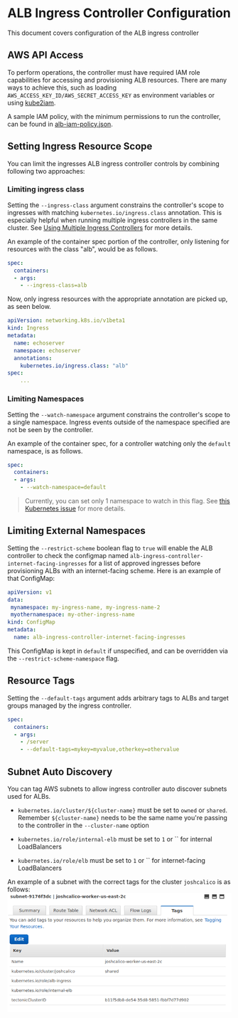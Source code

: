 # ALB Ingress Controller Configuration
This document covers configuration of the ALB ingress controller

## AWS API Access
To perform operations, the controller must have required IAM role capabilities for accessing and
provisioning ALB resources. There are many ways to achieve this, such as loading `AWS_ACCESS_KEY_ID/AWS_SECRET_ACCESS_KEY` as environment variables or using [kube2iam](https://github.com/jtblin/kube2iam).

A sample IAM policy, with the minimum permissions to run the controller, can be found in [alb-iam-policy.json](../../examples/iam-policy.json).

## Setting Ingress Resource Scope
You can limit the ingresses ALB ingress controller controls by combining following two approaches:

### Limiting ingress class
Setting the `--ingress-class` argument constrains the controller's scope to ingresses with matching `kubernetes.io/ingress.class` annotation.
This is especially helpful when running multiple ingress controllers in the same cluster. See [Using Multiple Ingress Controllers](https://github.com/nginxinc/kubernetes-ingress/tree/master/examples/multiple-ingress-controllers#using-multiple-ingress-controllers) for more details.

An example of the container spec portion of the controller, only listening for resources with the class "alb", would be as follows.

```yaml
spec:
  containers:
  - args:
    - --ingress-class=alb
```

Now, only ingress resources with the appropriate annotation are picked up, as seen below.

```yaml
apiVersion: networking.k8s.io/v1beta1
kind: Ingress
metadata:
  name: echoserver
  namespace: echoserver
  annotations:
    kubernetes.io/ingress.class: "alb"
spec:
    ...
```

### Limiting Namespaces
Setting the `--watch-namespace` argument constrains the controller's scope to a single namespace. Ingress events outside of the namespace specified are not be seen by the controller. 

An example of the container spec, for a controller watching only the `default` namespace, is as follows.

```yaml
spec:
  containers:
  - args:
    - --watch-namespace=default
```

> Currently, you can set only 1 namespace to watch in this flag. See [this Kubernetes issue](https://github.com/kubernetes/contrib/issues/847) for more details.

## Limiting External Namespaces

Setting the `--restrict-scheme` boolean flag to `true` will enable the ALB controller to check the configmap named `alb-ingress-controller-internet-facing-ingresses` for a list of approved ingresses before provisioning ALBs with an internet-facing scheme. Here is an example of that ConfigMap:

```yaml
apiVersion: v1
data:
 mynamespace: my-ingress-name, my-ingress-name-2
 myothernamespace: my-other-ingress-name
kind: ConfigMap
metadata:
  name: alb-ingress-controller-internet-facing-ingresses
```

This ConfigMap is kept in `default` if unspecified, and can be overridden via the `--restrict-scheme-namespace` flag.

## Resource Tags

Setting the `--default-tags` argument adds arbitrary tags to ALBs and target groups managed by the ingress controller.

```yaml
spec:
  containers:
  - args:
    - /server
    - --default-tags=mykey=myvalue,otherkey=othervalue
```    

## Subnet Auto Discovery
You can tag AWS subnets to allow ingress controller auto discover subnets used for ALBs.

- `kubernetes.io/cluster/${cluster-name}` must be set to `owned` or `shared`. Remember `${cluster-name}` needs to be the same name you're passing to the controller in the `--cluster-name` option

- `kubernetes.io/role/internal-elb` must be set to `1` or `` for internal LoadBalancers

- `kubernetes.io/role/elb` must be set to `1` or `` for internet-facing LoadBalancers

An example of a subnet with the correct tags for the cluster `joshcalico` is as follows:
![subnet-tags](../../imgs/subnet-tags.png)
